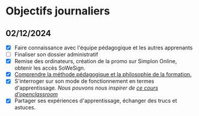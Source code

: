 # Objectifs journaliers

## 02/12/2024

- [x] Faire connaissance avec l'équipe pédagogique et les autres apprenants
- [ ] Finaliser son dossier administratif
- [x] Remise des ordinateurs, création de la promo sur Simplon Online, obtenir les accès SoWeSign.
- [x] [Comprendre la méthode pédagogique et la philosophie de la formation.](https://simplonline.co/briefs/df8d41af-56a4-474c-81f6-27715303ea73)
- [x] S'interroger sur son mode de fonctionnement en termes d'apprentissage. _Nous pouvons nous inspirer de [ce cours d'openclassroom](https://openclassrooms.com/fr/courses/4312781-apprenez-a-apprendre/4807461-explorez-vos-differentes-intelligences)_
- [x] Partager ses expériences d'apprentissage, échanger des trucs et astuces.
